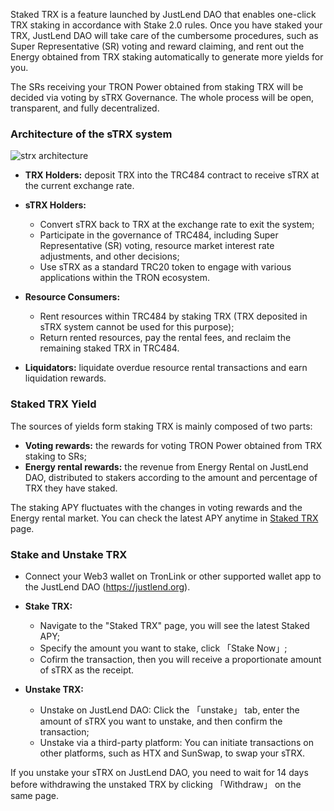 Staked TRX is a feature launched by JustLend DAO that enables one-click TRX staking in accordance with Stake 2.0 rules. Once you have staked your TRX, JustLend DAO will take care of the cumbersome procedures, such as Super Representative (SR) voting and reward claiming, and rent out the Energy obtained from TRX staking automatically to generate more yields for you.

The SRs receiving your TRON Power obtained from staking TRX will be decided via voting by sTRX Governance. The whole process will be open, transparent, and fully decentralized.

### Architecture of the sTRX system
![strx architecture](https://raw.githubusercontent.com/hyf1888/JustLend-DAO-Doc/main/images/strx_architecture.png)

* **TRX Holders:** deposit TRX into the TRC484 contract to receive sTRX at the current exchange rate.

* **sTRX Holders:**
    * Convert sTRX back to TRX at the exchange rate to exit the system;
    * Participate in the governance of TRC484, including Super Representative (SR) voting, resource market interest rate adjustments, and other decisions;
    * Use sTRX as a standard TRC20 token to engage with various applications within the TRON ecosystem.

* **Resource Consumers:**
    * Rent resources within TRC484 by staking TRX (TRX deposited in sTRX system cannot be used for this purpose);
    * Return rented resources, pay the rental fees, and reclaim the remaining staked TRX in TRC484.

* **Liquidators:** liquidate overdue resource rental transactions and earn liquidation rewards.

### Staked TRX Yield
The sources of yields form staking TRX is mainly composed of two parts:

* **Voting rewards:** the rewards for voting TRON Power obtained from TRX staking to SRs;
* **Energy rental rewards:** the revenue from Energy Rental on JustLend DAO, distributed to stakers according to the amount and percentage of TRX they have staked.

The staking APY fluctuates with the changes in voting rewards and the Energy rental market. You can check the latest APY anytime in [Staked TRX](https://app.justlend.org/strx?lang=en-US) page.

### Stake and Unstake TRX
* Connect your Web3 wallet on TronLink or other supported wallet app to the JustLend DAO (https://justlend.org).

* **Stake TRX:**
    * Navigate to the "Staked TRX" page, you will see the latest Staked APY;
    * Specify the amount you want to stake, click 「Stake Now」;
    * Cofirm the transaction, then you will receive a proportionate amount of sTRX as the receipt.

* **Unstake TRX:**
    * Unstake on JustLend DAO: Click the 「unstake」 tab, enter the amount of sTRX you want to unstake, and then confirm the transaction;
    * Unstake via a third-party platform: You can initiate transactions on other platforms, such as HTX and SunSwap, to swap your sTRX.

If you unstake your sTRX on JustLend DAO, you need to wait for 14 days before withdrawing the unstaked TRX by clicking 「Withdraw」 on the same page.
